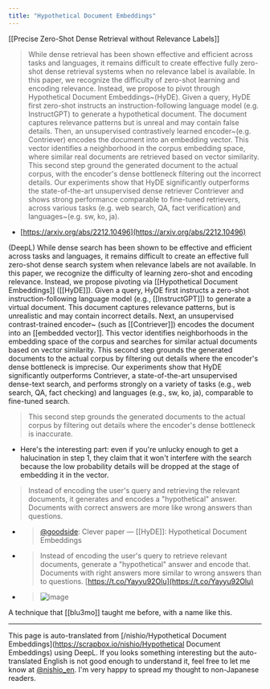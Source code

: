 ```yaml
---
title: "Hypothetical Document Embeddings"
---
```


[[Precise Zero-Shot Dense Retrieval without Relevance Labels]]
> While dense retrieval has been shown effective and efficient across tasks and languages, it remains difficult to create effective fully zero-shot dense retrieval systems when no relevance label is available. In this paper, we recognize the difficulty of zero-shot learning and encoding relevance. Instead, we propose to pivot through Hypothetical Document Embeddings~(HyDE). Given a query, HyDE first zero-shot instructs an instruction-following language model (e.g. InstructGPT) to generate a hypothetical document. The document captures relevance patterns but is unreal and may contain false details. Then, an unsupervised contrastively learned encoder~(e.g. Contriever) encodes the document into an embedding vector. This vector identifies a neighborhood in the corpus embedding space, where similar real documents are retrieved based on vector similarity. This second step ground the generated document to the actual corpus, with the encoder's dense bottleneck filtering out the incorrect details. Our experiments show that HyDE significantly outperforms the state-of-the-art unsupervised dense retriever Contriever and shows strong performance comparable to fine-tuned retrievers, across various tasks (e.g. web search, QA, fact verification) and languages~(e.g. sw, ko, ja).
- [https://arxiv.org/abs/2212.10496](https://arxiv.org/abs/2212.10496)

(DeepL) While dense search has been shown to be effective and efficient across tasks and languages, it remains difficult to create an effective full zero-shot dense search system when relevance labels are not available. In this paper, we recognize the difficulty of learning zero-shot and encoding relevance. Instead, we propose pivoting via [[Hypothetical Document Embeddings]] ([[HyDE]]). Given a query, HyDE first instructs a zero-shot instruction-following language model (e.g., [[InstructGPT]]) to generate a virtual document. This document captures relevance patterns, but is unrealistic and may contain incorrect details. Next, an unsupervised contrast-trained encoder~ (such as [[Contriever]]) encodes the document into an [[embedded vector]]. This vector identifies neighborhoods in the embedding space of the corpus and searches for similar actual documents based on vector similarity. This second step grounds the generated documents to the actual corpus by filtering out details where the encoder's dense bottleneck is imprecise. Our experiments show that HyDE significantly outperforms Contriever, a state-of-the-art unsupervised dense-text search, and performs strongly on a variety of tasks (e.g., web search, QA, fact checking) and languages (e.g., sw, ko, ja), comparable to fine-tuned search.

> This second step grounds the generated documents to the actual corpus by filtering out details where the encoder's dense bottleneck is inaccurate.
- Here's the interesting part: even if you're unlucky enough to get a halucination in step 1, they claim that it won't interfere with the search because the low probability details will be dropped at the stage of embedding it in the vector.


> Instead of encoding the user's query and retrieving the relevant documents, it generates and encodes a "hypothetical" answer. Documents with correct answers are more like wrong answers than questions.
- > [@goodside](https://twitter.com/goodside/status/1615383151987294209): Clever paper — [[HyDE]]: Hypothetical Document Embeddings
- > Instead of encoding the user's query to retrieve relevant documents, generate a "hypothetical" answer and encode that. Documents with right answers more similar to wrong answers than to questions. [https://t.co/Yayyu92Olu](https://t.co/Yayyu92Olu)
- > ![image](https://pbs.twimg.com/media/Fmr8uVYaEAEg_Ik.jpg)

A technique that [[blu3mo]] taught me before, with a name like this.

---
This page is auto-translated from [/nishio/Hypothetical Document Embeddings](https://scrapbox.io/nishio/Hypothetical Document Embeddings) using DeepL. If you looks something interesting but the auto-translated English is not good enough to understand it, feel free to let me know at [@nishio_en](https://twitter.com/nishio_en). I'm very happy to spread my thought to non-Japanese readers.